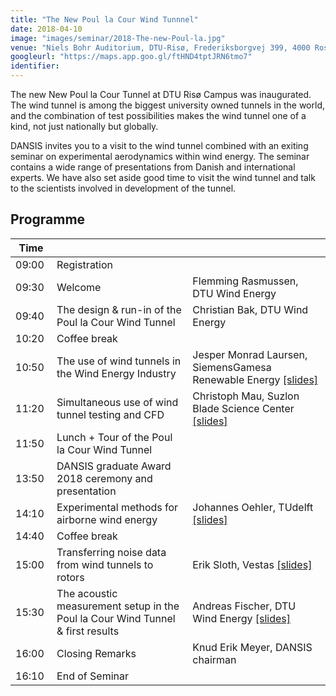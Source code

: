 ```yaml
---
title: "The New Poul la Cour Wind Tunnnel"
date: 2018-04-10
image: "images/seminar/2018-The-new-Poul-la.jpg"
venue: "Niels Bohr Auditorium, DTU-Risø, Frederiksborgvej 399, 4000 Roskilde"
googleurl: "https://maps.app.goo.gl/ftHND4tptJRN6tmo7"
identifier:
---
```


The new New Poul la Cour Tunnel at DTU Risø Campus was inaugurated. The wind tunnel is among the biggest university owned tunnels in the world, and the combination of test possibilities makes the wind tunnel one of a kind, not just nationally but globally.

DANSIS invites you to a visit to the wind tunnel combined with an exiting seminar on experimental aerodynamics within wind energy. The seminar contains a wide range of presentations from Danish and international experts. We have also set aside good time to visit the wind tunnel and talk to the scientists involved in development of the tunnel.



## Programme

| Time  |             |             |
| ----- | ----------- | ----------- |
| 09:00 | Registration|             |
|09:30 | Welcome     | Flemming Rasmussen, DTU Wind Energy|
|09:40 |The design & run-in of the Poul la Cour Wind Tunnel | Christian Bak, DTU Wind Energy|
| 10:20 | Coffee break | |
| 10:50 | The use of wind tunnels in the Wind Energy Industry | Jesper Monrad Laursen, SiemensGamesa Renewable Energy <a href="https://foreninglet-cms-files.s3-eu-west-1.amazonaws.com/2282/GLTEE91QaQgf.pdf">[slides]</a>|
| 11:20 |  Simultaneous use of wind tunnel testing and CFD | Christoph Mau, Suzlon Blade Science Center <a href="https://foreninglet-cms-files.s3-eu-west-1.amazonaws.com/2282/BO5hPBe4kPmT.pdf">[slides]</a>|
| 11:50 | Lunch + Tour of the Poul la Cour Wind Tunnel|  |
| 13:50 |DANSIS graduate Award 2018 ceremony and presentation| |
| 14:10 | Experimental methods for airborne wind energy |Johannes Oehler, TUdelft <a href="https://foreninglet-cms-files.s3-eu-west-1.amazonaws.com/2282/q9396eztM4xp.pdf">[slides]</a>  | 
| 14:40 | Coffee break | |
| 15:00 | Transferring noise data from wind tunnels to rotors | Erik Sloth, Vestas <a href="https://foreninglet-cms-files.s3-eu-west-1.amazonaws.com/2282/QMe4GyXWtYXe.pdf">[slides]</a> |
| 15:30 | The acoustic measurement setup in the Poul la Cour Wind Tunnel & first results | Andreas Fischer, DTU Wind Energy <a href="https://foreninglet-cms-files.s3-eu-west-1.amazonaws.com/2282/tDteYATFPDjC.pdf">[slides]</a> |
| 16:00 | Closing Remarks |Knud Erik Meyer, DANSIS chairman |
| 16:10 | End of Seminar | |